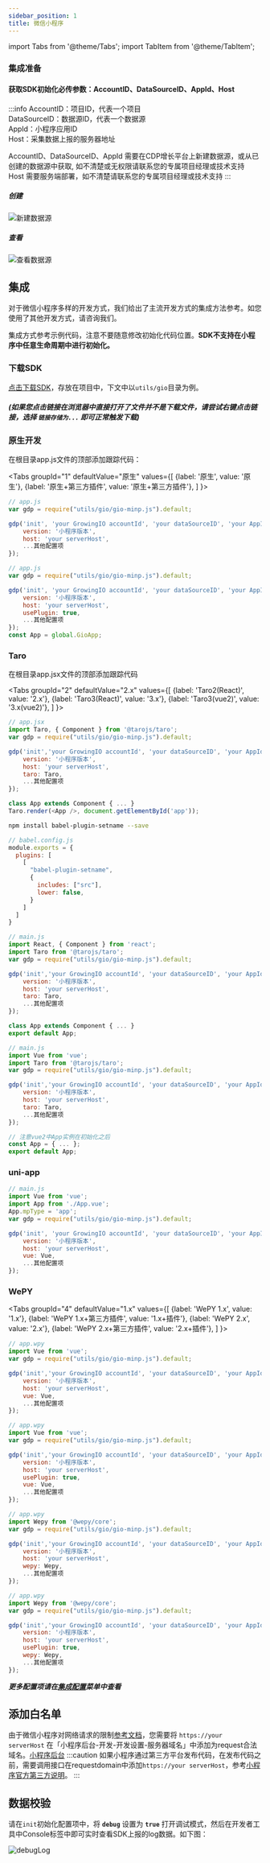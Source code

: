 ```yaml
---
sidebar_position: 1
title: 微信小程序
---
```


import Tabs from '@theme/Tabs';
import TabItem from '@theme/TabItem';

### 集成准备

#### 获取SDK初始化必传参数：AccountID、DataSourceID、AppId、Host

:::info
AccountID：项目ID，代表一个项目<br/>
DataSourceID：数据源ID，代表一个数据源<br/>
AppId：小程序应用ID<br/>
Host：采集数据上报的服务器地址<br/>

AccountID、DataSourceID、AppId 需要在CDP增长平台上新建数据源，或从已创建的数据源中获取, 如不清楚或无权限请联系您的专属项目经理或技术支持<br/>
Host 需要服务端部署，如不清楚请联系您的专属项目经理或技术支持
:::

##### 创建

![新建数据源](/img/createapplication.png)

##### 查看

![查看数据源](/img/miniprogram/dataSourceInfo.png)

## 集成

对于微信小程序多样的开发方式，我们给出了主流开发方式的集成方法参考。如您使用了其他开发方式，请咨询我们。

集成方式参考示例代码，注意不要随意修改初始化代码位置。**SDK不支持在小程序中任意生命周期中进行初始化。**

### 下载SDK

<a href="https://assets.giocdn.com/sdk/cdp/3.0/gio-minp.js" download="https://assets.giocdn.com/sdk/cdp/3.0/gio-minp.js">点击下载SDK</a>，存放在项目中，下文中以`utils/gio`目录为例。

##### (如果您点击链接在浏览器中直接打开了文件并不是下载文件，请尝试右键点击链接，选择 `链接存储为...` 即可正常触发下载)

### 原生开发

在根目录app.js文件的顶部添加跟踪代码：

<Tabs
  groupId="1"
  defaultValue="原生"
  values={[
    {label: '原生', value: '原生'},
    {label: '原生+第三方插件', value: '原生+第三方插件'},
  ]
}>
<TabItem value="原生">

```js
// app.js
var gdp = require("utils/gio/gio-minp.js").default;

gdp('init', 'your GrowingIO accountId', 'your dataSourceID', 'your AppId', {
    version: '小程序版本',
    host: 'your serverHost',
    ...其他配置项
});
```

</TabItem>
<TabItem value="原生+第三方插件">

```js
// app.js
var gdp = require("utils/gio/gio-minp.js").default;

gdp('init', 'your GrowingIO accountId', 'your dataSourceID', 'your AppId', {
    version: '小程序版本',
    host: 'your serverHost',
    usePlugin: true,
    ...其他配置项
});
const App = global.GioApp;
```

</TabItem>
</Tabs>

### Taro

在根目录app.jsx文件的顶部添加跟踪代码

<Tabs
  groupId="2"
  defaultValue="2.x"
  values={[
    {label: 'Taro2(React)', value: '2.x'},
    {label: 'Taro3(React)', value: '3.x'},
    {label: 'Taro3(vue2)',  value: '3.x(vue2)'},
  ]
}>
<TabItem value="2.x">

```js
// app.jsx
import Taro, { Component } from '@tarojs/taro';
var gdp = require("utils/gio/gio-minp.js").default;

gdp('init','your GrowingIO accountId', 'your dataSourceID', 'your AppId', {
    version: '小程序版本',
    host: 'your serverHost',
    taro: Taro,
    ...其他配置项
});

class App extends Component { ... }
Taro.render(<App />, document.getElementById('app'));
```

</TabItem>
<TabItem value="3.x">

```bash
npm install babel-plugin-setname --save
```

```js
// babel.config.js
module.exports = {
  plugins: [
    [
      "babel-plugin-setname",
      {
        includes: ["src"],
        lower: false,
      }
    ]
  ]
}
```

```js
// main.js
import React, { Component } from 'react';
import Taro from '@tarojs/taro';
var gdp = require("utils/gio/gio-minp.js").default;

gdp('init','your GrowingIO accountId', 'your dataSourceID', 'your AppId', {
    version: '小程序版本',
    host: 'your serverHost',
    taro: Taro,
    ...其他配置项
});

class App extends Component { ... }
export default App;
```

</TabItem>

<TabItem value="3.x(vue2)">

```js
// main.js
import Vue from 'vue';
import Taro from '@tarojs/taro';
var gdp = require("utils/gio/gio-minp.js").default;

gdp('init','your GrowingIO accountId', 'your dataSourceID', 'your AppId', {
    version: '小程序版本',
    host: 'your serverHost',
    taro: Taro,
    ...其他配置项
});

// 注意vue2中App实例在初始化之后
const App = { ... };
export default App;
```

</TabItem>
</Tabs>

### uni-app

```js
// main.js
import Vue from 'vue';
import App from './App.vue';
App.mpType = 'app';
var gdp = require("utils/gio/gio-minp.js").default;

gdp('init', 'your GrowingIO accountId', 'your dataSourceID', 'your AppId', {
    version: '小程序版本',
    host: 'your serverHost',
    vue: Vue,
    ...其他配置项
});
```

### WePY

<Tabs
  groupId="4"
  defaultValue="1.x"
  values={[
    {label: 'WePY 1.x', value: '1.x'},
    {label: 'WePY 1.x+第三方插件', value: '1.x+插件'},
    {label: 'WePY 2.x', value: '2.x'},
    {label: 'WePY 2.x+第三方插件', value: '2.x+插件'},
  ]
}>
<TabItem value="1.x">

```js
// app.wpy
import Vue from 'vue';
var gdp = require("utils/gio/gio-minp.js").default;

gdp('init','your GrowingIO accountId', 'your dataSourceID', 'your AppId', {
    version: '小程序版本',
    host: 'your serverHost',
    vue: Vue,
    ...其他配置项
});
```

</TabItem>
<TabItem value="1.x+插件">

```js
// app.wpy
import Vue from 'vue';
var gdp = require("utils/gio/gio-minp.js").default;

gdp('init','your GrowingIO accountId', 'your dataSourceID', 'your AppId', {
    version: '小程序版本',
    host: 'your serverHost',
    usePlugin: true,
    vue: Vue,
    ...其他配置项
});
```

</TabItem>
<TabItem value="2.x">

```js
// app.wpy
import Wepy from '@wepy/core';
var gdp = require("utils/gio/gio-minp.js").default;

gdp('init','your GrowingIO accountId', 'your dataSourceID', 'your AppId', {
    version: '小程序版本',
    host: 'your serverHost',
    wepy: Wepy,
    ...其他配置项
});
```

</TabItem>
<TabItem value="2.x+插件">

```js
// app.wpy
import Wepy from '@wepy/core';
var gdp = require("utils/gio/gio-minp.js").default;

gdp('init','your GrowingIO accountId', 'your dataSourceID', 'your AppId', {
    version: '小程序版本',
    host: 'your serverHost',
    usePlugin: true,
    wepy: Wepy,
    ...其他配置项
});
```

</TabItem>
</Tabs>

***更多配置项请在[集成配置](/docs/miniprogram/3.3/initSettings)菜单中查看***

## 添加白名单

由于微信小程序对网络请求的限制[参考文档](https://developers.weixin.qq.com/miniprogram/dev/framework/ability/network.html)，您需要将 `https://your serverHost` 在「小程序后台-开发-开发设置-服务器域名」中添加为request合法域名。[小程序后台](https://mp.weixin.qq.com/)
:::caution
如果小程序通过第三方平台发布代码，在发布代码之前，需要调用接口在requestdomain中添加`https://your serverHost`，参考[小程序官方第三方说明](https://developers.weixin.qq.com/doc/oplatform/Third-party_Platforms/2.0/api/Mini_Program_Basic_Info/Server_Address_Configuration.html)。
:::

## 数据校验

请在`init`初始化配置项中，将 **`debug`** 设置为 **`true`** 打开调试模式，然后在开发者工具中Console标签中即可实时查看SDK上报的log数据。如下图：

![debugLog](/img/miniprogram/3.0_wx_debug.png)
